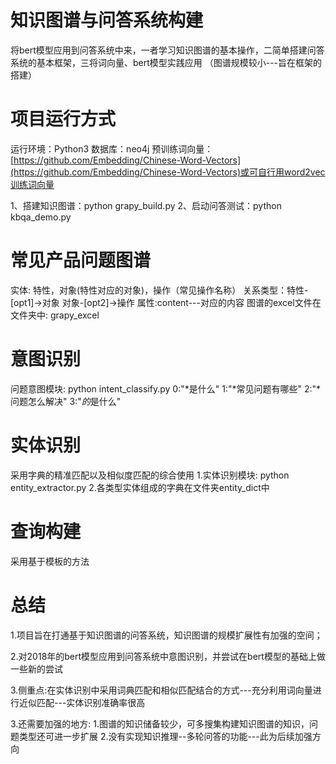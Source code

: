 # 知识图谱与问答系统构建
将bert模型应用到问答系统中来，一者学习知识图谱的基本操作，二简单搭建问答系统的基本框架，三将词向量、bert模型实践应用
（图谱规模较小---旨在框架的搭建）

# 项目运行方式
运行环境：Python3
数据库：neo4j
预训练词向量：[https://github.com/Embedding/Chinese-Word-Vectors](https://github.com/Embedding/Chinese-Word-Vectors)或可自行用word2vec训练词向量

1、搭建知识图谱：python grapy_build.py
2、启动问答测试：python kbqa_demo.py

# 常见产品问题图谱
实体: 特性，对象(特性对应的对象)，操作（常见操作名称）
关系类型：特性-[opt1]->对象  对象-[opt2]->操作
属性:content---对应的内容
图谱的excel文件在文件夹中: grapy_excel

# 意图识别
问题意图模块: python intent_classify.py
0:"*是什么"
1:"*常见问题有哪些"
2:"*问题怎么解决"
3:"*的*是什么"

# 实体识别
采用字典的精准匹配以及相似度匹配的综合使用
1.实体识别模块: python entity_extractor.py
2.各类型实体组成的字典在文件夹entity_dict中


# 查询构建
采用基于模板的方法

# 总结
1.项目旨在打通基于知识图谱的问答系统，知识图谱的规模扩展性有加强的空间；

2.对2018年的bert模型应用到问答系统中意图识别，并尝试在bert模型的基础上做一些新的尝试

3.侧重点:在实体识别中采用词典匹配和相似匹配结合的方式---充分利用词向量进行近似匹配---实体识别准确率很高

3.还需要加强的地方:
1.图谱的知识储备较少，可多搜集构建知识图谱的知识，问题类型还可进一步扩展
2.没有实现知识推理--多轮问答的功能---此为后续加强方向
